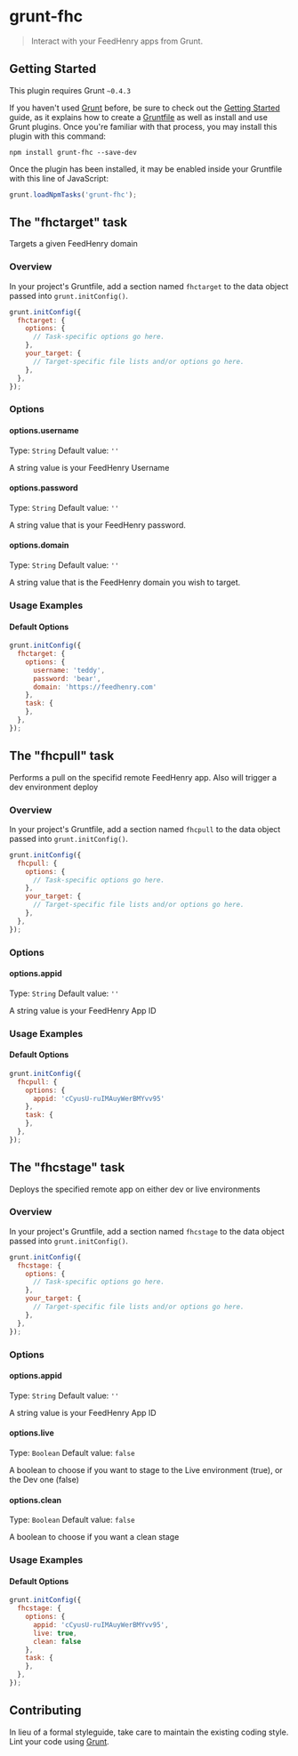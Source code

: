 # grunt-fhc

> Interact with your FeedHenry apps from Grunt.

## Getting Started
This plugin requires Grunt `~0.4.3`

If you haven't used [Grunt](http://gruntjs.com/) before, be sure to check out the [Getting Started](http://gruntjs.com/getting-started) guide, as it explains how to create a [Gruntfile](http://gruntjs.com/sample-gruntfile) as well as install and use Grunt plugins. Once you're familiar with that process, you may install this plugin with this command:

```shell
npm install grunt-fhc --save-dev
```

Once the plugin has been installed, it may be enabled inside your Gruntfile with this line of JavaScript:

```js
grunt.loadNpmTasks('grunt-fhc');
```

## The "fhctarget" task

Targets a given FeedHenry domain

### Overview
In your project's Gruntfile, add a section named `fhctarget` to the data object passed into `grunt.initConfig()`.

```js
grunt.initConfig({
  fhctarget: {
    options: {
      // Task-specific options go here.
    },
    your_target: {
      // Target-specific file lists and/or options go here.
    },
  },
});
```

### Options

#### options.username
Type: `String`
Default value: `''`

A string value is your FeedHenry Username

#### options.password
Type: `String`
Default value: `''`

A string value that is your FeedHenry password.

#### options.domain
Type: `String`
Default value: `''`

A string value that is the FeedHenry domain you wish to target.

### Usage Examples

#### Default Options

```js
grunt.initConfig({
  fhctarget: {
    options: {
      username: 'teddy',
      password: 'bear',
      domain: 'https://feedhenry.com'
    },
    task: {
    },
  },
});
```

## The "fhcpull" task

Performs a pull on the specifid remote FeedHenry app. Also will trigger a dev environment deploy

### Overview
In your project's Gruntfile, add a section named `fhcpull` to the data object passed into `grunt.initConfig()`.

```js
grunt.initConfig({
  fhcpull: {
    options: {
      // Task-specific options go here.
    },
    your_target: {
      // Target-specific file lists and/or options go here.
    },
  },
});
```

### Options

#### options.appid
Type: `String`
Default value: `''`

A string value is your FeedHenry App ID

### Usage Examples

#### Default Options

```js
grunt.initConfig({
  fhcpull: {
    options: {
      appid: 'cCyusU-ruIMAuyWerBMYvv95'
    },
    task: {
    },
  },
});
```

## The "fhcstage" task

Deploys the specified remote app on either dev or live environments

### Overview
In your project's Gruntfile, add a section named `fhcstage` to the data object passed into `grunt.initConfig()`.

```js
grunt.initConfig({
  fhcstage: {
    options: {
      // Task-specific options go here.
    },
    your_target: {
      // Target-specific file lists and/or options go here.
    },
  },
});
```

### Options

#### options.appid
Type: `String`
Default value: `''`

A string value is your FeedHenry App ID

#### options.live
Type: `Boolean`
Default value: `false`

A boolean to choose if you want to stage to the Live environment (true), or the Dev one (false)

#### options.clean
Type: `Boolean`
Default value: `false`

A boolean to choose if you want a clean stage

### Usage Examples

#### Default Options

```js
grunt.initConfig({
  fhcstage: {
    options: {
      appid: 'cCyusU-ruIMAuyWerBMYvv95',
      live: true,
      clean: false
    },
    task: {
    },
  },
});
```

## Contributing
In lieu of a formal styleguide, take care to maintain the existing coding style. Lint your code using [Grunt](http://gruntjs.com/).
